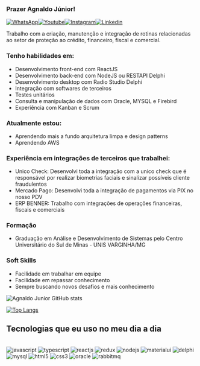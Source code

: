 ### Prazer Agnaldo Júnior!

[![WhatsApp](https://img.shields.io/badge/WhatsApp-25D366?style=for-the-badge&logo=whatsapp&logoColor=white)](https://wa.me/55035999867492)[![Youtube](https://img.shields.io/badge/YouTube-FF0000?style=for-the-badge&logo=youtube&logoColor=white)](https://www.youtube.com/channel/UCN4KIhL-9ff5XcVNo0Cu0LQ/featured)[![Instagram](https://img.shields.io/badge/Instagram-E4405F?style=for-the-badge&logo=instagram&logoColor=white)](https://www.instagram.com/agnaldocjr98/)[![Linkedin](https://img.shields.io/badge/LinkedIn-0077B5?style=for-the-badge&logo=linkedin&logoColor=white)](https://www.linkedin.com/in/agnaldo-j%C3%BAnior-966322206)

Trabalho com a criação, manutenção e integração de rotinas relacionadas ao setor de proteção ao crédito, financeiro, fiscal e comercial.

### Tenho habilidades em:
*  Desenvolvimento front-end com ReactJS
*  Desenvolvimento back-end com NodeJS ou RESTAPI Delphi
*  Desenvolvimento desktop com Radio Studio Delphi
*  Integração com softwares de terceiros
*  Testes unitários
*  Consulta e manipulação de dados com Oracle, MYSQL e Firebird
*  Experiência com Kanban e Scrum
 
 ### Atualmente estou:
 
*  Aprendendo mais a fundo arquitetura limpa e design patterns
*  Aprendendo AWS

 ### Experiência em integrações de terceiros que trabalhei:
 
* Unico Check: Desenvolvi toda a integração com a unico check que é responsável por realizar biometrias faciais e sinalizar possíveis cliente fraudulentos
* Mercado Pago: Desenvolvi toda a integração de pagamentos via PIX no nosso PDV  
* ERP BENNER: Trabalho com integrações de operações financeiras, fiscais e comerciais

### Formação

* Graduação em Análise e Desenvolvimento de Sistemas pelo Centro Universitário do Sul de Minas - UNIS VARGINHA/MG 

### Soft Skills
 *  Facilidade em trabalhar em equipe
 *  Facilidade em repassar conhecimento
 *  Sempre buscando novos desafios e mais conhecimento

![Agnaldo Junior GitHub stats](https://github-readme-stats.vercel.app/api?username=agnaldocjr98&show_icons=true&theme=dracula)

[![Top Langs](https://github-readme-stats.vercel.app/api/top-langs/?username=agnaldocjr98&layout=compact)](https://github.com/agnaldocjr98/github-readme-stats)

## Tecnologias que eu uso no meu dia a dia

<div style="display: inline_block"></br>
    <img alt="javascript" src="https://img.shields.io/badge/JavaScript-F7DF1E?style=for-the-badge&logo=javascript&logoColor=black"/>
    <img alt="typescript" src="https://img.shields.io/badge/TypeScript-007ACC?style=for-the-badge&logo=typescript&logoColor=white"/>
    <img alt="reactjs" src="https://img.shields.io/badge/React-20232A?style=for-the-badge&logo=react&logoColor=61DAFB"/>
    <img alt="redux" src="https://img.shields.io/badge/Redux-593D88?style=for-the-badge&logo=redux&logoColor=white"/>
    <img alt="nodejs" src="https://img.shields.io/badge/Node.js-43853D?style=for-the-badge&logo=node.js&logoColor=white"/>
    <img alt="materialui" src="https://img.shields.io/badge/Material--UI-0081CB?style=for-the-badge&logo=material-ui&logoColor=white"/>
 <img alt="delphi" src="https://img.shields.io/badge/Delphi_RAD_Studio-B22222?style=for-the-badge&logo=delphi&logoColor=white"/> 
  <img alt="mysql" src="https://img.shields.io/badge/MySQL-00000F?style=for-the-badge&logo=mysql&logoColor=white"/>     
  <img alt="html5" src="https://img.shields.io/badge/HTML5-E34F26?style=for-the-badge&logo=html5&logoColor=white"/>
    <img alt="css3" src="https://img.shields.io/badge/CSS3-1572B6?style=for-the-badge&logo=css3&logoColor=white"/>  
    <img alt="oracle" src="https://img.shields.io/badge/Oracle-F80000?style=for-the-badge&logo=Oracle&logoColor=white" />
    <img alt="rabbitmq" src="https://img.shields.io/badge/rabbitmq-%23FF6600.svg?&style=for-the-badge&logo=rabbitmq&logoColor=white" />
</div></br>

